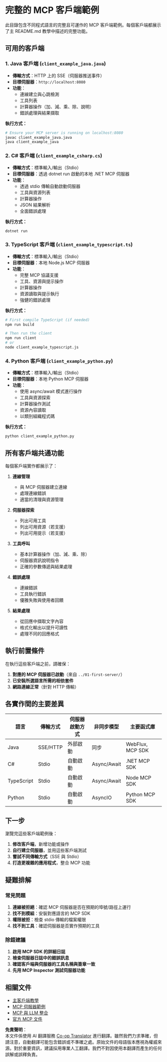 <!--
CO_OP_TRANSLATOR_METADATA:
{
  "original_hash": "affcf199a44f60283a289dcb69dc144e",
  "translation_date": "2025-07-17T13:31:07+00:00",
  "source_file": "03-GettingStarted/02-client/complete_examples.md",
  "language_code": "mo"
}
-->
# 完整的 MCP 客戶端範例

此目錄包含不同程式語言的完整且可運作的 MCP 客戶端範例。每個客戶端都展示了主 README.md 教學中描述的完整功能。

## 可用的客戶端

### 1. Java 客戶端 (`client_example_java.java`)
- **傳輸方式**：HTTP 上的 SSE（伺服器推送事件）
- **目標伺服器**：`http://localhost:8080`
- **功能**：
  - 連線建立與心跳檢測
  - 工具列表
  - 計算器操作（加、減、乘、除、說明）
  - 錯誤處理與結果擷取

**執行方式：**
```bash
# Ensure your MCP server is running on localhost:8080
javac client_example_java.java
java client_example_java
```

### 2. C# 客戶端 (`client_example_csharp.cs`)
- **傳輸方式**：標準輸入/輸出（Stdio）
- **目標伺服器**：透過 dotnet run 啟動的本地 .NET MCP 伺服器
- **功能**：
  - 透過 stdio 傳輸自動啟動伺服器
  - 工具與資源列表
  - 計算器操作
  - JSON 結果解析
  - 全面錯誤處理

**執行方式：**
```bash
dotnet run
```

### 3. TypeScript 客戶端 (`client_example_typescript.ts`)
- **傳輸方式**：標準輸入/輸出（Stdio）
- **目標伺服器**：本地 Node.js MCP 伺服器
- **功能**：
  - 完整 MCP 協議支援
  - 工具、資源與提示操作
  - 計算器操作
  - 資源讀取與提示執行
  - 強健的錯誤處理

**執行方式：**
```bash
# First compile TypeScript (if needed)
npm run build

# Then run the client
npm run client
# or
node client_example_typescript.js
```

### 4. Python 客戶端 (`client_example_python.py`)
- **傳輸方式**：標準輸入/輸出（Stdio）  
- **目標伺服器**：本地 Python MCP 伺服器
- **功能**：
  - 使用 async/await 模式進行操作
  - 工具與資源探索
  - 計算器操作測試
  - 資源內容讀取
  - 以類別組織程式碼

**執行方式：**
```bash
python client_example_python.py
```

## 所有客戶端共通功能

每個客戶端實作都展示了：

1. **連線管理**
   - 與 MCP 伺服器建立連線
   - 處理連線錯誤
   - 適當的清理與資源管理

2. **伺服器探索**
   - 列出可用工具
   - 列出可用資源（若支援）
   - 列出可用提示（若支援）

3. **工具呼叫**
   - 基本計算器操作（加、減、乘、除）
   - 伺服器資訊說明指令
   - 正確的參數傳遞與結果處理

4. **錯誤處理**
   - 連線錯誤
   - 工具執行錯誤
   - 優雅失敗與使用者回饋

5. **結果處理**
   - 從回應中擷取文字內容
   - 格式化輸出以提升可讀性
   - 處理不同的回應格式

## 執行前置條件

在執行這些客戶端之前，請確保：

1. **對應的 MCP 伺服器已啟動**（來自 `../01-first-server/`）
2. **已安裝所選語言所需的相依套件**
3. **網路連線正常**（針對 HTTP 傳輸）

## 各實作間的主要差異

| 語言       | 傳輸方式 | 伺服器啟動方式 | 非同步模型 | 主要函式庫         |
|------------|----------|----------------|------------|--------------------|
| Java       | SSE/HTTP | 外部啟動       | 同步       | WebFlux, MCP SDK   |
| C#         | Stdio    | 自動啟動       | Async/Await| .NET MCP SDK       |
| TypeScript | Stdio    | 自動啟動       | Async/Await| Node MCP SDK       |
| Python     | Stdio    | 自動啟動       | AsyncIO    | Python MCP SDK     |

## 下一步

瀏覽完這些客戶端範例後：

1. **修改客戶端**，新增功能或操作
2. **自行建立伺服器**，並用這些客戶端測試
3. **嘗試不同傳輸方式**（SSE 與 Stdio）
4. **打造更複雜的應用程式**，整合 MCP 功能

## 疑難排解

### 常見問題

1. **連線被拒絕**：確認 MCP 伺服器是否在預期的埠號/路徑上運行
2. **找不到模組**：安裝對應語言的 MCP SDK
3. **權限被拒**：檢查 stdio 傳輸的檔案權限
4. **找不到工具**：確認伺服器是否實作預期的工具

### 除錯建議

1. **啟用 MCP SDK 的詳細日誌**
2. **檢查伺服器日誌中的錯誤訊息**
3. **確認客戶端與伺服器的工具名稱與簽章一致**
4. **先用 MCP Inspector 測試伺服器功能**

## 相關文件

- [主客戶端教學](./README.md)
- [MCP 伺服器範例](../../../../03-GettingStarted/01-first-server)
- [MCP 與 LLM 整合](../../../../03-GettingStarted/03-llm-client)
- [官方 MCP 文件](https://modelcontextprotocol.io/)

**免責聲明**：  
本文件係使用 AI 翻譯服務 [Co-op Translator](https://github.com/Azure/co-op-translator) 進行翻譯。雖然我們力求準確，但請注意，自動翻譯可能包含錯誤或不準確之處。原始文件的母語版本應視為權威來源。對於重要資訊，建議採用專業人工翻譯。我們不對因使用本翻譯而產生的任何誤解或誤釋負責。
